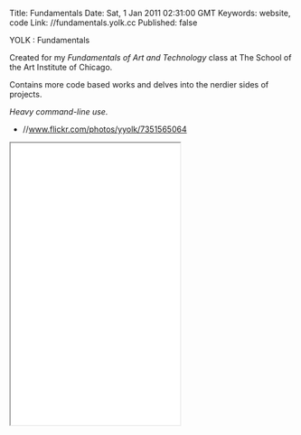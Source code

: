 Title: Fundamentals
Date: Sat, 1 Jan 2011 02:31:00 GMT
Keywords: website, code
Link: //fundamentals.yolk.cc
Published: false


YOLK : Fundamentals

Created for my _Fundamentals of Art and Technology_ class at The School of the
Art Institute of Chicago.

Contains more code based works and delves into the nerdier sides of projects.

_Heavy command-line use._

- //www.flickr.com/photos/yyolk/7351565064

<iframe src="fundamentals/banner.html" height="500"></iframe>

